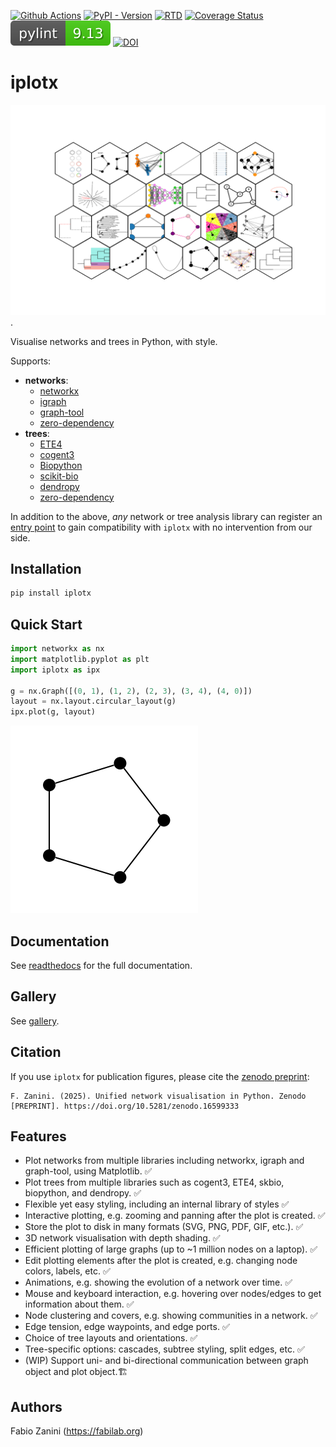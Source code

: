 [![Github Actions](https://github.com/fabilab/iplotx/actions/workflows/test.yml/badge.svg)](https://github.com/fabilab/iplotx/actions/workflows/test.yml)
[![PyPI - Version](https://img.shields.io/pypi/v/iplotx)](https://pypi.org/project/iplotx/)
[![RTD](https://readthedocs.org/projects/iplotx/badge/?version=latest)](https://iplotx.readthedocs.io/en/latest/)
[![Coverage Status](https://coveralls.io/repos/github/fabilab/iplotx/badge.svg?branch=main)](https://coveralls.io/github/fabilab/iplotx?branch=main)
![pylint](assets/pylint.svg)
[![DOI](https://zenodo.org/badge/DOI/10.5281/zenodo.16599333.svg)](https://doi.org/10.5281/zenodo.16599333)


# iplotx
[![Banner](docs/source/_static/banner.png)](https://iplotx.readthedocs.io/en/latest/gallery/index.html).

Visualise networks and trees in Python, with style.

Supports:
- **networks**:
  - [networkx](https://networkx.org/)
  - [igraph](igraph.readthedocs.io/)
  - [graph-tool](https://graph-tool.skewed.de/)
  - [zero-dependency](https://iplotx.readthedocs.io/en/latest/gallery/plot_simplenetworkdataprovider.html#sphx-glr-gallery-plot-simplenetworkdataprovider-py)
- **trees**:
  - [ETE4](https://etetoolkit.github.io/ete/)
  - [cogent3](https://cogent3.org/)
  - [Biopython](https://biopython.org/)
  - [scikit-bio](https://scikit.bio)
  - [dendropy](https://jeetsukumaran.github.io/DendroPy/index.html)
  - [zero-dependency](https://iplotx.readthedocs.io/en/latest/gallery/tree/plot_simpletreedataprovider.html#sphx-glr-gallery-tree-plot-simpletreedataprovider-py)

In addition to the above, *any* network or tree analysis library can register an [entry point](https://iplotx.readthedocs.io/en/latest/providers.html#creating-a-custom-data-provider) to gain compatibility with `iplotx` with no intervention from our side.

## Installation
```bash
pip install iplotx
```

## Quick Start
```python
import networkx as nx
import matplotlib.pyplot as plt
import iplotx as ipx

g = nx.Graph([(0, 1), (1, 2), (2, 3), (3, 4), (4, 0)])
layout = nx.layout.circular_layout(g)
ipx.plot(g, layout)
```

![Quick start image](/docs/source/_static/graph_basic.png)

## Documentation
See [readthedocs](https://iplotx.readthedocs.io/en/latest/) for the full documentation.

## Gallery
See [gallery](https://iplotx.readthedocs.io/en/latest/gallery/index.html).

## Citation
If you use `iplotx` for publication figures, please cite the [zenodo preprint](https://doi.org/10.5281/zenodo.16599333):

```
F. Zanini. (2025). Unified network visualisation in Python. Zenodo [PREPRINT]. https://doi.org/10.5281/zenodo.16599333
```

## Features
- Plot networks from multiple libraries including networkx, igraph and graph-tool, using Matplotlib. ✅
- Plot trees from multiple libraries such as cogent3, ETE4, skbio, biopython, and dendropy. ✅
- Flexible yet easy styling, including an internal library of styles ✅
- Interactive plotting, e.g. zooming and panning after the plot is created. ✅
- Store the plot to disk in many formats (SVG, PNG, PDF, GIF, etc.). ✅
- 3D network visualisation with depth shading. ✅
- Efficient plotting of large graphs (up to ~1 million nodes on a laptop). ✅
- Edit plotting elements after the plot is created, e.g. changing node colors, labels, etc. ✅
- Animations, e.g. showing the evolution of a network over time. ✅
- Mouse and keyboard interaction, e.g. hovering over nodes/edges to get information about them. ✅
- Node clustering and covers, e.g. showing communities in a network. ✅
- Edge tension, edge waypoints, and edge ports. ✅
- Choice of tree layouts and orientations. ✅
- Tree-specific options: cascades, subtree styling, split edges, etc. ✅
- (WIP) Support uni- and bi-directional communication between graph object and plot object.🏗️

## Authors
Fabio Zanini (https://fabilab.org)
